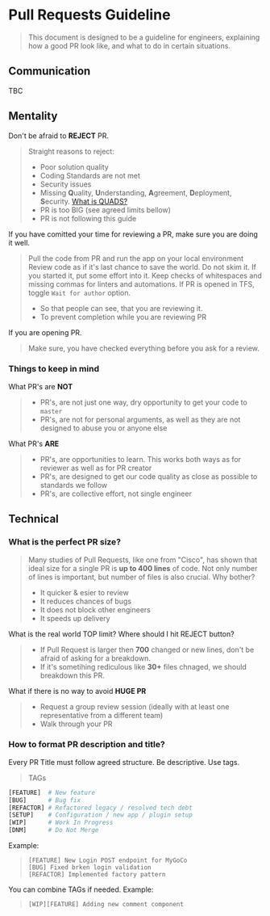 # Pull Requests Guideline
> This document is designed to be a guideline for engineers, explaining how a good PR look like, and what to do in certain situations. 

## Communication
TBC

## Mentality
Don't be afraid to **REJECT** PR.
> Straight reasons to reject:
> - Poor solution quality
> - Coding Standards are not met
> - Security issues
> - Missing **Q**uality, **U**nderstanding, **A**greement, **D**eployment, **S**ecurity. 
[What is QUADS?](https://gocomparecom.sharepoint.com/Tech-Engineering/SitePages/Pull-Request-Guide.aspx) 
> - PR is too BIG (see agreed limits bellow)
> - PR is not following this guide

If you have comitted your time for reviewing a PR, make sure you are doing it well.
> Pull the code from PR and run the app on your local environment
> Review code as if it's last chance to save the world. 
> Do not skim it. If you started it, put some effort into it.
> Keep checks of whitespaces and missing commas for linters and automations.
> If PR is opened in TFS, toggle `Wait for author` option.
> - So that people can see, that you are reviewing it.
> - To prevent completion while you are reviewing PR

If you are opening PR.
> Make sure, you have checked everything before you ask for a review.

### Things to keep in mind
What PR's are **NOT**
> - PR's, are not just one way, dry opportunity to get your code to `master`
> - PR's, are not for personal arguments, as well as they are not designed to abuse you or anyone else

What PR's **ARE**
> - PR's, are opportunities to learn. This works both ways as for reviewer as well as for PR creator
> - PR's, are designed to get our code quality as close as possible to standards we follow
> - PR's, are collective effort, not single engineer

## Technical
### What is the perfect PR **size**?
> Many studies of Pull Requests, like one from "Cisco", has shown that ideal size for a single PR is **up to 400 lines** of code.
> Not only number of lines is important, but number of files is also crucial. 
Why bother?
> - It quicker & esier to review
> - It reduces chances of bugs
> - It does not block other engineers
> - It speeds up delivery

What is the real world TOP limit? Where should I hit REJECT button? 
> - If Pull Request is larger then **700** changed or new lines, don't be afraid of asking for a breakdown.
> - If it's sometihing rediculous like **30+** files chnaged, we should breakdown this PR.

What if there is no way to avoid **HUGE PR**
> - Request a group review session (ideally with at least one representative from a different team)
> - Walk through your PR

### How to format PR description and title?
Every PR Title must follow agreed structure. Be descriptive. Use tags.
> TAGs
```sh
[FEATURE]  # New feature
[BUG]      # Bug fix
[REFACTOR] # Refactored legacy / resolved tech debt
[SETUP]    # Configuration / new app / plugin setup
[WIP]      # Work In Progress
[DNM]      # Do Not Merge
```
Example:
> ```
> [FEATURE] New Login POST endpoint for MyGoCo
> [BUG] Fixed brken login validation
> [REFACTOR] Implemented factory pattern
> ```

You can combine TAGs if needed.
Example:
> `[WIP][FEATURE] Adding new comment component`
